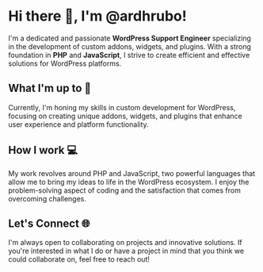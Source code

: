 # Hi there 👋, I'm @ardhrubo!

I'm a dedicated and passionate **WordPress Support Engineer** specializing in the development of custom addons, widgets, and plugins. With a strong foundation in **PHP** and **JavaScript**, I strive to create efficient and effective solutions for WordPress platforms.

## What I'm up to 🌱

Currently, I'm honing my skills in custom development for WordPress, focusing on creating unique addons, widgets, and plugins that enhance user experience and platform functionality.

## How I work 💻

My work revolves around PHP and JavaScript, two powerful languages that allow me to bring my ideas to life in the WordPress ecosystem. I enjoy the problem-solving aspect of coding and the satisfaction that comes from overcoming challenges.

## Let's Connect 🌐

I'm always open to collaborating on projects and innovative solutions. If you're interested in what I do or have a project in mind that you think we could collaborate on, feel free to reach out!

